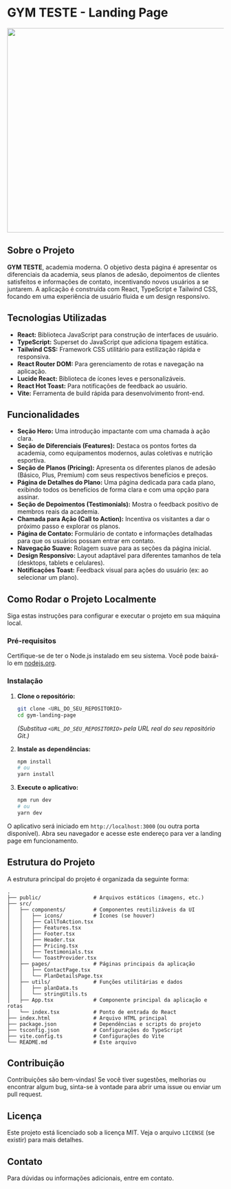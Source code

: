# GYM TESTE - Landing Page

<div align="center">
  <img width="1200" height="475" alt="GHBanner" src="https://github.com/user-attachments/assets/0aa67016-6eaf-458a-adb2-6e31a0763ed6" />
</div>

## Sobre o Projeto

**GYM TESTE**, academia moderna.
O objetivo desta página é apresentar os diferenciais da academia, seus planos de adesão, depoimentos de clientes satisfeitos e informações de contato, incentivando novos usuários a se juntarem. A aplicação é construída com React, TypeScript e Tailwind CSS, focando em uma experiência de usuário fluida e um design responsivo.

## Tecnologias Utilizadas

*   **React:** Biblioteca JavaScript para construção de interfaces de usuário.
*   **TypeScript:** Superset do JavaScript que adiciona tipagem estática.
*   **Tailwind CSS:** Framework CSS utilitário para estilização rápida e responsiva.
*   **React Router DOM:** Para gerenciamento de rotas e navegação na aplicação.
*   **Lucide React:** Biblioteca de ícones leves e personalizáveis.
*   **React Hot Toast:** Para notificações de feedback ao usuário.
*   **Vite:** Ferramenta de build rápida para desenvolvimento front-end.

## Funcionalidades

*   **Seção Hero:** Uma introdução impactante com uma chamada à ação clara.
*   **Seção de Diferenciais (Features):** Destaca os pontos fortes da academia, como equipamentos modernos, aulas coletivas e nutrição esportiva.
*   **Seção de Planos (Pricing):** Apresenta os diferentes planos de adesão (Básico, Plus, Premium) com seus respectivos benefícios e preços.
*   **Página de Detalhes do Plano:** Uma página dedicada para cada plano, exibindo todos os benefícios de forma clara e com uma opção para assinar.
*   **Seção de Depoimentos (Testimonials):** Mostra o feedback positivo de membros reais da academia.
*   **Chamada para Ação (Call to Action):** Incentiva os visitantes a dar o próximo passo e explorar os planos.
*   **Página de Contato:** Formulário de contato e informações detalhadas para que os usuários possam entrar em contato.
*   **Navegação Suave:** Rolagem suave para as seções da página inicial.
*   **Design Responsivo:** Layout adaptável para diferentes tamanhos de tela (desktops, tablets e celulares).
*   **Notificações Toast:** Feedback visual para ações do usuário (ex: ao selecionar um plano).

## Como Rodar o Projeto Localmente

Siga estas instruções para configurar e executar o projeto em sua máquina local.

### Pré-requisitos

Certifique-se de ter o Node.js instalado em seu sistema. Você pode baixá-lo em [nodejs.org](https://nodejs.org/).

### Instalação

1.  **Clone o repositório:**
    ```bash
    git clone <URL_DO_SEU_REPOSITORIO>
    cd gym-landing-page
    ```
    *(Substitua `<URL_DO_SEU_REPOSITORIO>` pela URL real do seu repositório Git.)*

2.  **Instale as dependências:**
    ```bash
    npm install
    # ou
    yarn install
    ```

3.  **Execute o aplicativo:**
    ```bash
    npm run dev
    # ou
    yarn dev
    ```

O aplicativo será iniciado em `http://localhost:3000` (ou outra porta disponível). Abra seu navegador e acesse este endereço para ver a landing page em funcionamento.

## Estrutura do Projeto

A estrutura principal do projeto é organizada da seguinte forma:

```
.
├── public/                 # Arquivos estáticos (imagens, etc.)
├── src/
│   ├── components/         # Componentes reutilizáveis da UI
│   │   ├── icons/          # Ícones (se houver)
│   │   ├── CallToAction.tsx
│   │   ├── Features.tsx
│   │   ├── Footer.tsx
│   │   ├── Header.tsx
│   │   ├── Pricing.tsx
│   │   ├── Testimonials.tsx
│   │   └── ToastProvider.tsx
│   ├── pages/              # Páginas principais da aplicação
│   │   ├── ContactPage.tsx
│   │   └── PlanDetailsPage.tsx
│   ├── utils/              # Funções utilitárias e dados
│   │   ├── planData.ts
│   │   └── stringUtils.ts
│   ├── App.tsx             # Componente principal da aplicação e rotas
│   └── index.tsx           # Ponto de entrada do React
├── index.html              # Arquivo HTML principal
├── package.json            # Dependências e scripts do projeto
├── tsconfig.json           # Configurações do TypeScript
├── vite.config.ts          # Configurações do Vite
└── README.md               # Este arquivo
```

## Contribuição

Contribuições são bem-vindas! Se você tiver sugestões, melhorias ou encontrar algum bug, sinta-se à vontade para abrir uma issue ou enviar um pull request.

## Licença

Este projeto está licenciado sob a licença MIT. Veja o arquivo `LICENSE` (se existir) para mais detalhes.

## Contato

Para dúvidas ou informações adicionais, entre em contato.